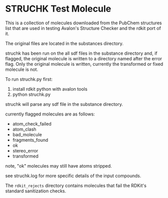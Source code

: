 STRUCHK Test Molecule
=====================

This is a collection of molecules downloaded from the PubChem structures list
that are used in testing Avalon's Structure Checker and the rdkit port of
it.  

The original files are located in the substances directory.

struchk has been run on the all sdf files in the substance directory and,
if flagged, the original molecule is written to a directory named after
the error flag.  Only the original molecule is written, currently the
transformed or fixed molecule is not.

To run struchk.py first:

 1) install rdkit python with avalon tools
 2) python struchk.py

struchk will parse any sdf file in the substance directory.

currently flagged molecules are as follows:

 * atom_check_failed
 * atom_clash
 * bad_molecule
 * fragments_found
 * ok
 * stereo_error
 * transformed

note, "ok" molecules may still have atoms stripped.

see struchk.log for more specific details of the input compounds.

The `rdkit_rejects` directory contains molecules that fail the RDKit's standard sanitization checks.
